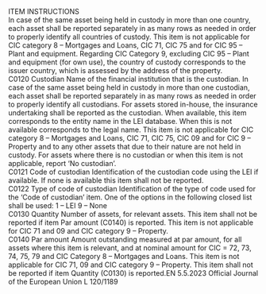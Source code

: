  
ITEM  INSTRUCTIONS  
In case of the same asset being held in custody in more than one country, each asset shall be 
reported separately in as many rows as needed in order to properly identify all countries of 
custody. 
This item is not applicable for CIC category 8 – Mortgages and Loans, CIC 71, CIC 75 and 
for CIC 95 – Plant and equipment. 
Regarding CIC Category 9, excluding CIC 95 – Plant and equipment (for own use), the 
country of custody corresponds to the issuer country, which is assessed by the address of 
the property.  
C0120  Custodian  Name of the financial institution that is the custodian. 
In case of the same asset being held in custody in more than one custodian, each asset shall 
be reported separately in as many rows as needed in order to properly identify all custodians. 
For assets stored in-house, the insurance undertaking shall be reported as the custodian. 
When available, this item corresponds to the entity name in the LEI database. When this is 
not available corresponds to the legal name. 
This item is not applicable for CIC category 8 – Mortgages and Loans, CIC 71, CIC 75, CIC 
09 and for CIC 9 – Property and to any other assets that due to their nature are not held in 
custody. 
For assets where there is no custodian or when this item is not applicable, report ‘No 
custodian’.  
C0121  Code of custodian  Identification of the custodian code using the LEI if available. 
If none is available this item shall not be reported.  
C0122  Type of code of 
custodian  Identification of the type of code used for the ‘Code of custodian’ item. One of the options in 
the following closed list shall be used: 
1 – LEI 
9 – None  
C0130  Quantity  Number of assets, for relevant assets. 
This item shall not be reported if item Par amount (C0140) is reported. 
This item is not applicable for CIC 71 and 09 and CIC category 9 – Property.  
C0140  Par amount  Amount outstanding measured at par amount, for all assets where this item is relevant, and 
at nominal amount for CIC = 72, 73, 74, 75, 79 and CIC Category 8 – Mortgages and 
Loans. This item is not applicable for CIC 71, 09 and CIC category 9 – Property. This item 
shall not be reported if item Quantity (C0130) is reported.EN  5.5.2023 Official Journal of the European Union L 120/1189